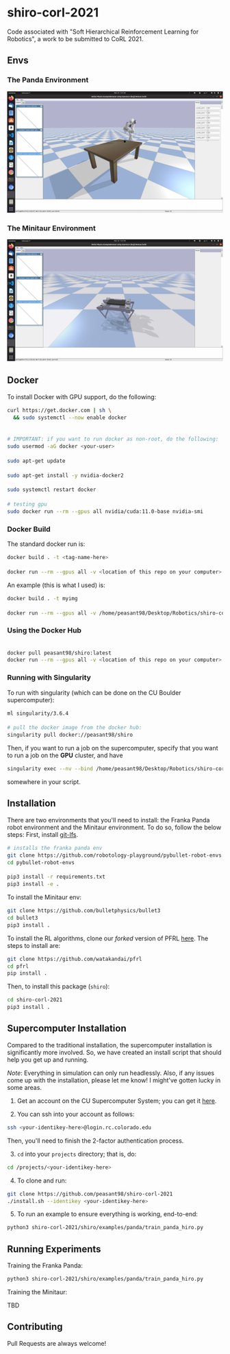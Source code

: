 # shiro-corl-2021
Code associated with "Soft Hierarchical Reinforcement Learning for Robotics", a work to be submitted to CoRL 2021.

## Envs

### The Panda Environment

![](imgs/panda_env.png)

### The Minitaur Environment

![](imgs/minitaur_env.png)

## Docker

To install Docker with GPU support, do the following:

```sh
curl https://get.docker.com | sh \
  && sudo systemctl --now enable docker


# IMPORTANT: if you want to run docker as non-root, do the following:
sudo usermod -aG docker <your-user>

sudo apt-get update

sudo apt-get install -y nvidia-docker2

sudo systemctl restart docker

# testing gpu
sudo docker run --rm --gpus all nvidia/cuda:11.0-base nvidia-smi

```

### Docker Build

The standard docker run is:

```sh
docker build . -t <tag-name-here>

docker run --rm --gpus all -v <location of this repo on your computer>:/shiro-corl-2021 -t -i --user "$(id -u)" <tag-name-here> bash /shiro-corl-2021/run_container.sh

```

An example (this is what I used) is:

```sh
docker build . -t myimg

docker run --rm --gpus all -v /home/peasant98/Desktop/Robotics/shiro-corl-2021:/shiro-corl-2021 -t -i --user "$(id -u)" myimg bash /shiro-corl-2021/run_container.sh

```

### Using the Docker Hub

```sh

docker pull peasant98/shiro:latest
docker run --rm --gpus all -v <location of this repo on your computer>:/shiro-corl-2021 -t -i --user "$(id -u)" peasant98/shiro:latest bash /shiro-corl-2021/run_container.sh

```

### Running with Singularity
To run with singularity (which can be done on the CU Boulder supercomputer):

```sh
ml singularity/3.6.4

# pull the docker image from the docker hub:
singularity pull docker://peasant98/shiro
```

Then, if you want to run a job on the supercomputer, specify that you want to run a job on the **GPU** cluster, and have

```sh
singularity exec --nv --bind /home/peasant98/Desktop/Robotics/shiro-corl-2021:/shiro-corl-2021 shiro.simg bash /shiro-corl-2021/run_container.sh
```

somewhere in your script.

## Installation 

There are two environments that you'll need to install: the Franka Panda robot
environment and the Minitaur environment. To do so, follow the below steps:
First, install [git-lfs](https://git-lfs.github.com/).

```sh
# installs the franka panda env
git clone https://github.com/robotology-playground/pybullet-robot-envs.git
cd pybullet-robot-envs

pip3 install -r requirements.txt
pip3 install -e .
```

To install the Minitaur env:

```sh
git clone https://github.com/bulletphysics/bullet3
cd bullet3
pip3 install .
```

To install the RL algorithms, clone our *forked* version of PFRL
[here](https://github.com/watakandai/pfrl). The steps to install are:

```sh
git clone https://github.com/watakandai/pfrl
cd pfrl
pip install .

```

Then, to install this package (`shiro`):

```sh
cd shiro-corl-2021
pip3 install .
```

## Supercomputer Installation

Compared to the traditional installation, the supercomputer installation
is significantly more involved. So, we have created an install script that should help you get up and running.

*Note*: Everything in simulation can only run headlessly. Also, if any issues
come up with the installation, please let me know! I might've gotten lucky in some areas.

1. Get an account on the CU Supercomputer System; you can
get it [here](https://curc.readthedocs.io/en/latest/access/logging-in.html).

2. You can ssh into your account as follows:

```sh
ssh <your-identikey-here>@login.rc.colorado.edu
```

Then, you'll need to finish the 2-factor authentication process.

3. `cd` into your `projects` directory; that is, do:

```sh
cd /projects/<your-identikey-here>
```

4. To clone and run:

```sh
git clone https://github.com/peasant98/shiro-corl-2021
./install.sh --identikey <your-identikey-here>

```

5. To run an example to ensure everything is working, end-to-end:

```sh
python3 shiro-corl-2021/shiro/examples/panda/train_panda_hiro.py
```

## Running Experiments

Training the Franka Panda:
```sh
python3 shiro-corl-2021/shiro/examples/panda/train_panda_hiro.py
```

Training the Minitaur:

TBD




## Contributing

Pull Requests are always welcome!
